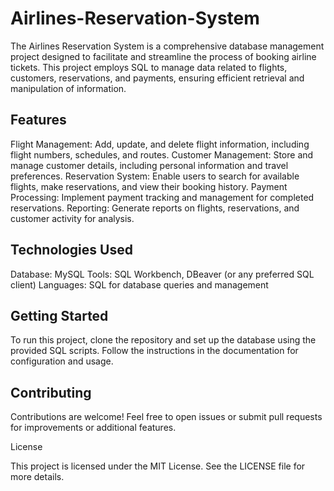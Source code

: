 # Airlines-Reservation-System
The Airlines Reservation System is a comprehensive database management project designed to facilitate and streamline the process of booking airline tickets. This project employs SQL to manage data related to flights, customers, reservations, and payments, ensuring efficient retrieval and manipulation of information.

## Features
Flight Management: Add, update, and delete flight information, including flight numbers, schedules, and routes.
Customer Management: Store and manage customer details, including personal information and travel preferences.
Reservation System: Enable users to search for available flights, make reservations, and view their booking history.
Payment Processing: Implement payment tracking and management for completed reservations.
Reporting: Generate reports on flights, reservations, and customer activity for analysis.

## Technologies Used
Database: MySQL
Tools: SQL Workbench, DBeaver (or any preferred SQL client)
Languages: SQL for database queries and management

## Getting Started

To run this project, clone the repository and set up the database using the provided SQL scripts.
Follow the instructions in the documentation for configuration and usage.

## Contributing

Contributions are welcome! Feel free to open issues or submit pull requests for improvements or additional features.

License

This project is licensed under the MIT License. See the LICENSE file for more details.
